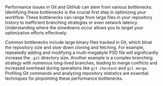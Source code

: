 Performance issues in Git and GitHub can stem from various bottlenecks. Identifying these bottlenecks is the crucial first step in optimizing your workflow. These bottlenecks can range from large files in your repository history to inefficient branching strategies or even network latency. Understanding where the slowdowns occur allows you to target your optimization efforts effectively.

Common bottlenecks include large binary files tracked in Git, which bloat the repository size and slow down cloning and fetching. For example, repeatedly adding and modifying a multi-megabyte PSD file will significantly increase the `.git` directory size. Another example is a complex branching strategy with numerous long-lived branches, leading to merge conflicts and increased overhead during operations like `git checkout` and `git merge`. Profiling Git commands and analyzing repository statistics are essential techniques for pinpointing these performance bottlenecks.